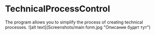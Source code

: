 # TechnicalProcessControl
The program allows you to simplify the process of creating technical processes.
![alt text](Screenshots/main form.jpg "Описание будет тут")
